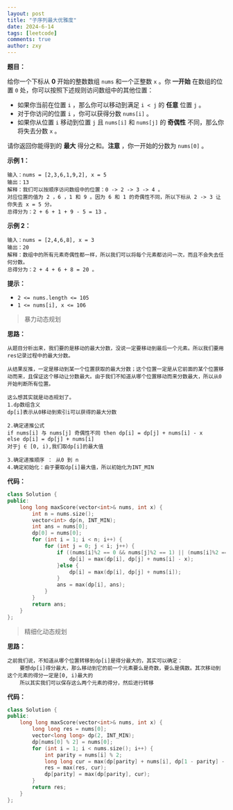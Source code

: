 ```yaml
---
layout: post
title: "子序列最大优雅度"
date: 2024-6-14
tags: [leetcode]
comments: true
author: zxy
---
```


**题目：**

给你一个下标从 **0** 开始的整数数组 `nums` 和一个正整数 `x` 。你 **一开始** 在数组的位置 `0` 处，你可以按照下述规则访问数组中的其他位置：

- 如果你当前在位置 `i` ，那么你可以移动到满足 `i < j` 的 **任意** 位置 `j` 。
- 对于你访问的位置 `i` ，你可以获得分数 `nums[i]` 。
- 如果你从位置 `i` 移动到位置 `j` 且 `nums[i]` 和 `nums[j]` 的 **奇偶性** 不同，那么你将失去分数 `x` 。

请你返回你能得到的 **最大** 得分之和。**注意** ，你一开始的分数为 `nums[0]` 。

**示例 1：**

```
输入：nums = [2,3,6,1,9,2], x = 5
输出：13
解释：我们可以按顺序访问数组中的位置：0 -> 2 -> 3 -> 4 。
对应位置的值为 2 ，6 ，1 和 9 。因为 6 和 1 的奇偶性不同，所以下标从 2 -> 3 让你失去 x = 5 分。
总得分为：2 + 6 + 1 + 9 - 5 = 13 。
```

**示例 2：**

```
输入：nums = [2,4,6,8], x = 3
输出：20
解释：数组中的所有元素奇偶性都一样，所以我们可以将每个元素都访问一次，而且不会失去任何分数。
总得分为：2 + 4 + 6 + 8 = 20 。
```

**提示：**

- `2 <= nums.length <= 105`
- `1 <= nums[i], x <= 106`

> 暴力动态规划

**思路：**

```
从题目分析出来，我们要的是移动的最大分数，没说一定要移动到最后一个元素。所以我们要用res记录过程中的最大分数。

从结果反推，一定是移动到某一个位置获取的最大分数；这个位置一定是从它前面的某个位置移动而来，且保证这个移动让分数最大。由于我们不知道从哪个位置移动而来分数最大，所以从0开始判断所有位置。

这么想其实就是动态规划了。
1.dp数组含义
dp[i]表示从0移动到索引i可以获得的最大分数

2.确定递推公式
if nums[i] 与 nums[j] 奇偶性不同 then dp[i] = dp[j] + nums[i] - x
else dp[i] = dp[j] + nums[i]
对于j ∈ [0, i),我们取dp[i]的最大值

3.确定递推顺序 ： 从0 到 n
4.确定初始化：由于要取dp[i]最大值，所以初始化为INT_MIN
```

**代码：**

```cpp
class Solution {
public:
    long long maxScore(vector<int>& nums, int x) {
        int n = nums.size();
        vector<int> dp(n, INT_MIN);
        int ans = nums[0];
        dp[0] = nums[0];
        for (int i = 1; i < n; i++) {
            for (int j = 0; j < i; j++) {
                if ((nums[i]%2 == 0 && nums[j]%2 == 1) || (nums[i]%2 == 1 && nums[j]%2 == 0)) {
                    dp[i] = max(dp[i], dp[j] + nums[i] - x);
                }else {
                    dp[i] = max(dp[i], dp[j] + nums[i]);
                }
                ans = max(dp[i], ans);
            }
        }
        return ans;
    }
};
```

> 精细化动态规划

**思路：**

```
之前我们说，不知道从哪个位置转移到dp[i]是得分最大的，其实可以确定：
	要想dp[i]得分最大，那么移动到它的前一个元素要么是奇数，要么是偶数。其次移动到这个元素的得分一定是[0, i)最大的
	所以其实我们可以保存这么两个元素的得分，然后进行转移
```

**代码：**

```cpp
class Solution {
public:
    long long maxScore(vector<int>& nums, int x) {
        long long res = nums[0];
        vector<long long> dp(2, INT_MIN);
        dp[nums[0] % 2] = nums[0];
        for (int i = 1; i < nums.size(); i++) {
            int parity = nums[i] % 2;
            long long cur = max(dp[parity] + nums[i], dp[1 - parity] - x + nums[i]);
            res = max(res, cur);
            dp[parity] = max(dp[parity], cur);
        }
        return res;
    }
};
```
